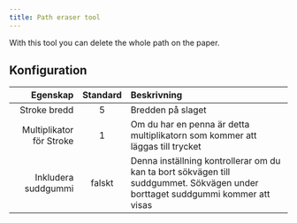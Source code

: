 ```yaml
---
title: Path eraser tool
---
```


With this tool you can delete the whole path on the paper.

## Konfiguration

|                 Egenskap | Standard | Beskrivning                                                                                                                                    |
| -----------------------: | :------: | :--------------------------------------------------------------------------------------------------------------------------------------------- |
|             Stroke bredd |     5    | Bredden på slaget                                                                                                                              |
| Multiplikator för Stroke |     1    | Om du har en penna är detta multiplikatorn som kommer att läggas till trycket                                                                  |
|      Inkludera suddgummi |  falskt  | Denna inställning kontrollerar om du kan ta bort sökvägen till suddgummet. Sökvägen under borttaget suddgummi kommer att visas |

